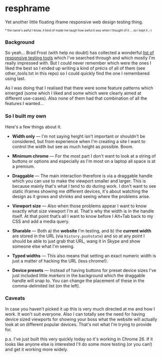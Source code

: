 resphrame
=========

Yet another little floating iframe responsive web design testing thing.

<small><small>* the name's awful I know, it kind of made me laugh how awful it was when I thought of it ... so I kept it ;-)</small></small>

### Background ###

So yeah... Brad Frost (with help no doubt) has collected a wonderful [list of responsive testing tools](http://bradfrost.github.io/this-is-responsive/resources.html#testing) which I've searched through and which mostly I'm really impressed with. But I could never remember which were the ones I liked the best so I ended up writing a kind of précis of all of them (see other_tools.txt in this repo) so I could quickly find the one I remembered using last. 

As I was doing that I realised that there were some feature patterns which emerged (some which I liked and some which were clearly aimed at different use-cases). Also none of them had that combination of all the features I wanted...

### So I built my own ###

Here's a few things about it.

* **Width only** &mdash; I'm not saying height isn't important or shouldn't be considered, but from experience when I'm creating a site I want to control the width but see as much height as possible. Boom.

* **Minimum chrome** &mdash; For the most part I don't want to look at a string of buttons or options and especially as I'm most on a laptop all space is at a premium.

* **Draggable** &mdash; The main interaction therefore is via a draggable handle which you can use to make the viewport smaller and larger. This is because mainly that's what I tend to do during work. I don't want to see static iframes showing me different devices, it's about watching the design as it grows and shrinks and seeing where the problems arise.

* **Viewport size** &mdash; Also when those problems appear I want to know exactly what size viewport I'm at. That's why the width is in the handle itself. At that point that’s all I want to know before I Alt+Tab back to my CSS and add a media query.

* **Sharable** &mdash; Both a) the **website** I'm testing, and b) the **current width** are stored in the URL (via `history.pushstate`) and so at any point I should be able to just grab that URL, wang it in Skype and show someone else what I'm seeing.

* **Typed widths** &mdash; This also means that setting an exact numeric width is just a matter of hacking the URL (less chrome!).

* **Device presets** &mdash; Instead of having buttons for preset device sizes I've just included little _markers_ in the background which the draggable handle will snap to. You can change the placement of these in the comma-delimited list (on the left).

### Caveats ###

In case you haven't picked it up this is very much directed at me and how I work. It won't suit everyone. Also I can totally see the need for having device sized viewports for showing your boss what the website will actually look at on different popular devices. That's not what I'm trying to provide for.

p.s. I've just built this very quickly today so it's working in Chrome 26. If it looks like anyone else is interested I'll do some more testing (or you can!) and get it working more widely.